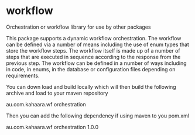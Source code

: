 # workflow
Orchestration or workflow library for use by other packages

This package supports a dynamic workflow orchestration. The workflow can be defined via a 
number of means including the use of enum types that store the workflow steps. The workflow
itself is made up of a number of steps that are executed in sequence according to the 
response from the previous step. The workflow can be defined in a number of ways including
in code, in enums, in the database or configuration files depending on requirements.

You can down load and build locally which will then build the following archive and load to your maven repository

<groupId>au.com.kahaara.wf</groupId>
<artifactId>orchestration</artifactId>

Then you can add the following dependency if using maven to you pom.xml

<dependency>
	<groupId>au.com.kahaara.wf</groupId>
	<artifactId>orchestration</artifactId>
	<version>1.0.0</version>
</dependency>

